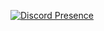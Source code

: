 [![Discord Presence](https://lanyard-profile-readme.vercel.app/api/:id)](https://discord.com/users/:444254890563338241)
